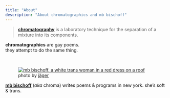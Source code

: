 ```yaml
---
title: "About"
description: "About chromatographics and mb bischoff"
---
```


> [**chromatography**](https://en.wikipedia.org/wiki/Chromatography) is a laboratory technique for the separation of a mixture into its components.

**chromatographics** are gay poems.  
they attempt to do the same thing.

<br>

<figure>
  <a href="https://www.instagram.com/p/DNGzHe7vYZh/"><img src="/images/mb.webp" alt="mb bischoff. a white trans woman in a red dress on a roof" loading="lazy"></a>
  <figcaption>photo by <a href="https://www.instagram.com/ashtray_angels/">jäger</a></figcaption>
</figure>

[**<span class="first-name">mb</span> bischoff**](https://mbbischoff.com) (_aka_ chroma) writes poems & programs in new york. she’s soft & trans.